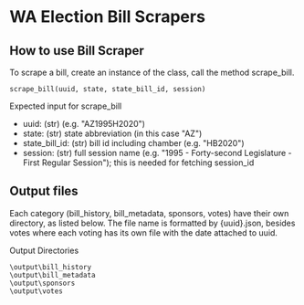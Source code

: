 # WA Election Bill Scrapers

## How to use Bill Scraper

To scrape a bill, create an instance of the class, call the method scrape_bill.

```
scrape_bill(uuid, state, state_bill_id, session)
```

Expected input for scrape_bill

- uuid: (str) (e.g. "AZ1995H2020")
- state: (str) state abbreviation (in this case "AZ")
- state_bill_id: (str) bill id including chamber (e.g. "HB2020")
- session: (str) full session name (e.g. "1995 - Forty-second Legislature - First Regular Session"); this is needed for fetching session_id

## Output files

Each category (bill_history, bill_metadata, sponsors, votes) have their own directory, as listed below. The file name is formatted by {uuid}.json, besides votes where each voting has its own file with the date attached to uuid.

Output Directories

```
\output\bill_history
\output\bill_metadata
\output\sponsors
\output\votes
```
